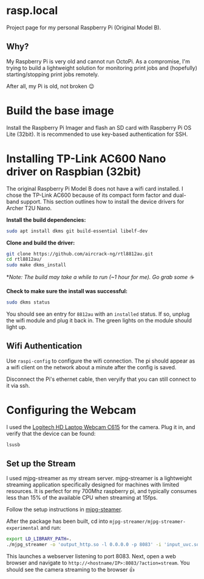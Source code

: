 # rasp.local
Project page for my personal Raspberry Pi (Original Model B).

## Why?

My Raspberry Pi is very old and cannot run OctoPi.  As a compromise, I'm trying to build a lightweight solution for monitoring print jobs and (hopefully) starting/stopping print jobs remotely.

After all, my Pi is old, not broken :wink:

# Build the base image

Install the Raspberry Pi Imager and flash an SD card with Raspberry Pi OS Lite (32bit).  It is recommended to use key-based authentication for SSH.


# Installing TP-Link AC600 Nano driver on Raspbian (32bit)
The original Raspberry Pi Model B does not have a wifi card installed.  I chose the TP-Link AC600 because of its compact form factor and dual-band support. This section outlines how to install the device drivers for Archer T2U Nano.

**Install the build dependencies:**

```bash
sudo apt install dkms git build-essential libelf-dev
```



**Clone and build the driver:**

```bash
git clone https://github.com/aircrack-ng/rtl8812au.git
cd rtl8812au/
sudo make dkms_install
```

\*_Note: The build may take a while to run (~1 hour for me).  Go grab some :coffee:_

**Check to make sure the install was successful:**

```bash
sudo dkms status
```

You should see an entry for `8812au` with an `installed` status.  If so, unplug the wifi module and plug it back in.  The green lights on the module should light up.

## Wifi Authentication

Use `raspi-config` to configure the wifi connection.  The pi should appear as a wifi client on the network about a minute after the config is saved.

Disconnect the Pi's ethernet cable, then veryify that you can still connect to it via ssh.

# Configuring the Webcam

I used the [Logitech HD Laptop Webcam C615](https://www.amazon.com/dp/B004YW7WCY) for the camera.  Plug it in, and verify that the device can be found:

```bash
lsusb
```

## Set up the Stream

 I used mjpg-streamer as my stream server.  mjpg-streamer is a lightweight streaming application specifically designed for machines with limited resources.  It is perfect for my 700Mhz raspberry pi, and typically consumes less than 15% of the available CPU when streaming at 15fps.

 Follow the setup instructions in [mjpg-steamer](https://github.com/jacksonliam/mjpg-streamer).

After the package has been built, cd into `mjpg-streamer/mjpg-streamer-experimental` and run:

```bash
export LD_LIBRARY_PATH=.
./mjpg_streamer -o 'output_http.so -l 0.0.0.0 -p 8083' -i 'input_uvc.so -f 15 -r 640x480'
```

This launches a webserver listening to port 8083.  Next, open a web browser and navigate to `http://<hostname/IP>:8083/?action=stream`.  You should see the camera streaming to the browser :thumbsup: